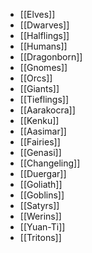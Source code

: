 - [[Elves]]
- [[Dwarves]]
- [[Halflings]]
- [[Humans]]
- [[Dragonborn]]
- [[Gnomes]]
- [[Orcs]]
- [[Giants]]
- [[Tieflings]]
- [[Aarakocra]]
- [[Kenku]]
- [[Aasimar]]
- [[Fairies]]
- [[Genasi]]
- [[Changeling]]
- [[Duergar]]
- [[Goliath]]
- [[Goblins]]
- [[Satyrs]]
- [[Werins]]
- [[Yuan-Ti]]
- [[Tritons]]
